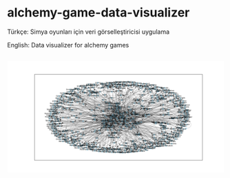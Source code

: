# alchemy-game-data-visualizer
Türkçe: Simya oyunları için veri görselleştiricisi uygulama

English: Data visualizer for alchemy games

##
<img src="https://raw.githubusercontent.com/SirWyrm/alchemy-game-data-visualizer/refs/heads/main/Geni%C5%9FG%C3%B6rsel.png" alt="screenshot" width="600" />

